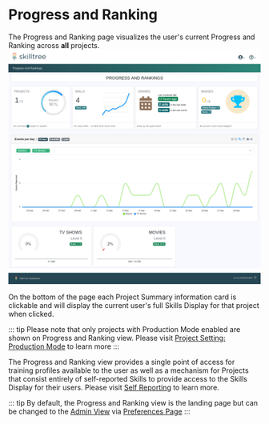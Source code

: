 # Progress and Ranking <since project="skills-service" version="1.4.0" />

The Progress and Ranking page visualizes the user's current Progress and Ranking across **all** projects.  
![SkillTree Dashboard Progress And Ranking](../../overview/screenshots/Screenshot_2021-03-31SkillTreeDashboard-Progress.png)

On the bottom of the page each Project Summary information card is clickable and will display the current user's full Skills Display for that project when clicked.

::: tip 
Please note that only projects with Production Mode enabled are shown on Progress and Ranking view.
Please visit [Project Setting: Production Mode](/dashboard/user-guide/projects.html#setting-production-mode) to learn more
::: 

The Progress and Ranking view provides a single point of access for training profiles available to the user as well as a mechanism for Projects that consist entirely of self-reported Skills to provide access to the Skills Display
for their users. Please visit [Self Reporting](/dashboard/user-guide/self-reporting.html) to learn more.  

::: tip
By default, the Progress and Ranking view is the landing page but can be changed to the [Admin View](/dashboard/user-guide/admin-view.html) via [Preferences Page](/dashboard/user-guide/settings.html#preferences)
:::

